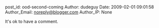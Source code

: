 post_id: ood-second-coming
Author: dudeguy
Date: 2009-02-01 09:01:58
Author_Email: noreply@blogger.com
Author_IP: None

It's ok to have a comment.
